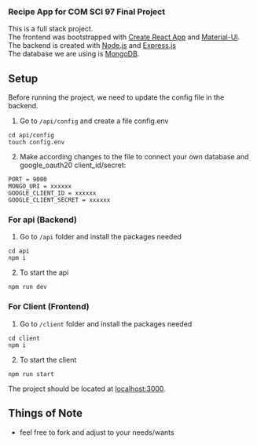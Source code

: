 ### Recipe App for COM SCI 97 Final Project

This is a full stack project.  
The frontend was bootstrapped with [Create React App](https://github.com/facebookincubator/create-react-app) and [Material-UI](https://github.com/mui-org/material-ui).  
The backend is created with [Node.js](https://github.com/nodejs/node) and [Express.js](https://github.com/expressjs/express)  
The database we are using is [MongoDB](https://github.com/mongodb/mongo).  
  
## Setup
Before running the project, we need to update the config file in the backend.  
1. Go to `/api/config` and create a file config.env
```
cd api/config   
touch config.env   
```
2. Make according changes to the file to connect your own database and google_oauth20 client_id/secret:  
```
PORT = 9000   
MONGO_URI = xxxxxx   
GOOGLE_CLIENT_ID = xxxxxx   
GOOGLE_CLIENT_SECRET = xxxxxx   
```

### For api (Backend)
1. Go to `/api` folder and install the packages needed   
```
cd api  
npm i   
```
2. To start the api
```
npm run dev  
```

### For Client (Frontend)
1. Go to `/client` folder and install the packages needed   
```
cd client  
npm i   
```
2. To start the client
```
npm run start  
```

The project should be located at [localhost:3000](http://localhost:3000/).

## Things of Note

- feel free to fork and adjust to your needs/wants
